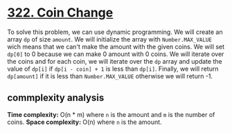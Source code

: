 # [322. Coin Change](https://leetcode.com/problems/coin-change/)

To solve this problem, we can use dynamic programming. We will create an array `dp` of size `amount`. We will initialize the array with `Number.MAX_VALUE` wich means that we can't make the amount with the given coins. We will set `dp[0]` to 0 because we can make 0 amount with 0 coins. We will iterate over the coins and for each coin, we will iterate over the `dp` array and update the value of `dp[i]` if `dp[i - coin] + 1` is less than `dp[i]`. Finally, we will return `dp[amount]` if it is less than `Number.MAX_VALUE` otherwise we will return -1.

## commplexity analysis
**Time complexity:** O(n * m) where `n` is the amount and `m` is the number of coins.
**Space complexity:** O(n) where `n` is the amount.
